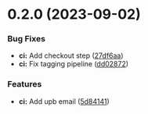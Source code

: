# 0.2.0 (2023-09-02)


### Bug Fixes

* **ci:** Add checkout step ([27df6aa](https://github.com/UPB-Code-Labs/main-api/commit/27df6aa38280d25839bef1f099800cdaa82d9db0))
* **ci:** Fix tagging pipeline ([dd02872](https://github.com/UPB-Code-Labs/main-api/commit/dd0287236cdd295f43d6f31f263ba2e0c000737a))


### Features

* **ci:** Add upb email ([5d84141](https://github.com/UPB-Code-Labs/main-api/commit/5d841417e693298acb7621377fa7b92f4fc000ac))



